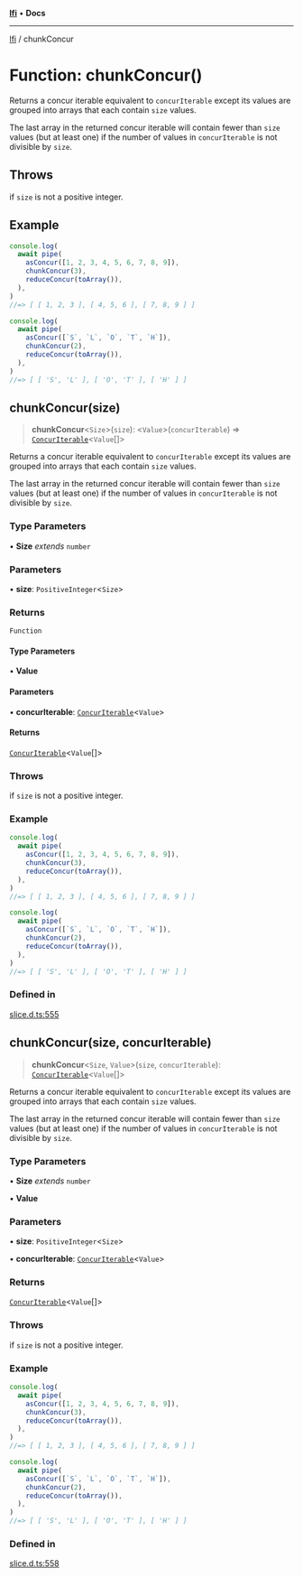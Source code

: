 [**lfi**](../readme.md) • **Docs**

***

[lfi](../globals.md) / chunkConcur

# Function: chunkConcur()

Returns a concur iterable equivalent to `concurIterable` except its values
are grouped into arrays that each contain `size` values.

The last array in the returned concur iterable will contain fewer than `size`
values (but at least one) if the number of values in `concurIterable` is not
divisible by `size`.

## Throws

if `size` is not a positive integer.

## Example

```js
console.log(
  await pipe(
    asConcur([1, 2, 3, 4, 5, 6, 7, 8, 9]),
    chunkConcur(3),
    reduceConcur(toArray()),
  ),
)
//=> [ [ 1, 2, 3 ], [ 4, 5, 6 ], [ 7, 8, 9 ] ]

console.log(
  await pipe(
    asConcur([`S`, `L`, `O`, `T`, `H`]),
    chunkConcur(2),
    reduceConcur(toArray()),
  ),
)
//=> [ [ 'S', 'L' ], [ 'O', 'T' ], [ 'H' ] ]
```

## chunkConcur(size)

> **chunkConcur**\<`Size`\>(`size`): \<`Value`\>(`concurIterable`) => [`ConcurIterable`](../type-aliases/ConcurIterable.md)\<`Value`[]\>

Returns a concur iterable equivalent to `concurIterable` except its values
are grouped into arrays that each contain `size` values.

The last array in the returned concur iterable will contain fewer than `size`
values (but at least one) if the number of values in `concurIterable` is not
divisible by `size`.

### Type Parameters

• **Size** *extends* `number`

### Parameters

• **size**: `PositiveInteger`\<`Size`\>

### Returns

`Function`

#### Type Parameters

• **Value**

#### Parameters

• **concurIterable**: [`ConcurIterable`](../type-aliases/ConcurIterable.md)\<`Value`\>

#### Returns

[`ConcurIterable`](../type-aliases/ConcurIterable.md)\<`Value`[]\>

### Throws

if `size` is not a positive integer.

### Example

```js
console.log(
  await pipe(
    asConcur([1, 2, 3, 4, 5, 6, 7, 8, 9]),
    chunkConcur(3),
    reduceConcur(toArray()),
  ),
)
//=> [ [ 1, 2, 3 ], [ 4, 5, 6 ], [ 7, 8, 9 ] ]

console.log(
  await pipe(
    asConcur([`S`, `L`, `O`, `T`, `H`]),
    chunkConcur(2),
    reduceConcur(toArray()),
  ),
)
//=> [ [ 'S', 'L' ], [ 'O', 'T' ], [ 'H' ] ]
```

### Defined in

[slice.d.ts:555](https://github.com/TomerAberbach/lfi/blob/e98b31ea37c84de0758cf58c8fcf28193f36b533/src/operations/slice.d.ts#L555)

## chunkConcur(size, concurIterable)

> **chunkConcur**\<`Size`, `Value`\>(`size`, `concurIterable`): [`ConcurIterable`](../type-aliases/ConcurIterable.md)\<`Value`[]\>

Returns a concur iterable equivalent to `concurIterable` except its values
are grouped into arrays that each contain `size` values.

The last array in the returned concur iterable will contain fewer than `size`
values (but at least one) if the number of values in `concurIterable` is not
divisible by `size`.

### Type Parameters

• **Size** *extends* `number`

• **Value**

### Parameters

• **size**: `PositiveInteger`\<`Size`\>

• **concurIterable**: [`ConcurIterable`](../type-aliases/ConcurIterable.md)\<`Value`\>

### Returns

[`ConcurIterable`](../type-aliases/ConcurIterable.md)\<`Value`[]\>

### Throws

if `size` is not a positive integer.

### Example

```js
console.log(
  await pipe(
    asConcur([1, 2, 3, 4, 5, 6, 7, 8, 9]),
    chunkConcur(3),
    reduceConcur(toArray()),
  ),
)
//=> [ [ 1, 2, 3 ], [ 4, 5, 6 ], [ 7, 8, 9 ] ]

console.log(
  await pipe(
    asConcur([`S`, `L`, `O`, `T`, `H`]),
    chunkConcur(2),
    reduceConcur(toArray()),
  ),
)
//=> [ [ 'S', 'L' ], [ 'O', 'T' ], [ 'H' ] ]
```

### Defined in

[slice.d.ts:558](https://github.com/TomerAberbach/lfi/blob/e98b31ea37c84de0758cf58c8fcf28193f36b533/src/operations/slice.d.ts#L558)
